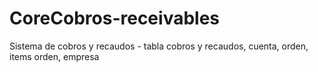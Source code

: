 # CoreCobros-receivables
Sistema de cobros y recaudos  - tabla cobros y recaudos, cuenta, orden, items orden, empresa
